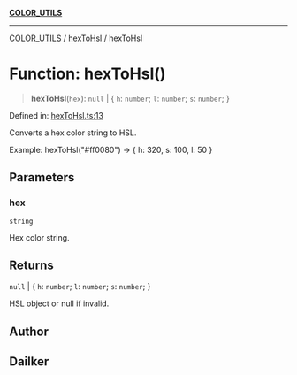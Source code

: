 [**COLOR_UTILS**](../../README.md)

***

[COLOR_UTILS](../../README.md) / [hexToHsl](../README.md) / hexToHsl

# Function: hexToHsl()

> **hexToHsl**(`hex`): `null` \| \{ `h`: `number`; `l`: `number`; `s`: `number`; \}

Defined in: [hexToHsl.ts:13](https://github.com/dailker/everyutil-js/blob/b3e269da55b7d96c15eb37e98c5c4f6b94f05f6f/src/color/hexToHsl.ts#L13)

Converts a hex color string to HSL.

Example: hexToHsl("#ff0080") → { h: 320, s: 100, l: 50 }

## Parameters

### hex

`string`

Hex color string.

## Returns

`null` \| \{ `h`: `number`; `l`: `number`; `s`: `number`; \}

HSL object or null if invalid.

## Author

## Dailker
